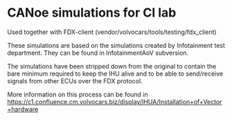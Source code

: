 # CANoe simulations for CI lab

Used together with FDX-client (vendor/volvocars/tools/testing/fdx_client)

These simulations are based on the simulations created by Infotainment test department.
They can be found in InfotainmentAoV subversion. 

The simulations have been stripped down from the original to contain the bare minimum
required to keep the IHU alive and to be able to send/receive signals from other ECUs
over the FDX protocol.

More information on this process can be found in https://c1.confluence.cm.volvocars.biz/display/IHUA/Installation+of+Vector+hardware




